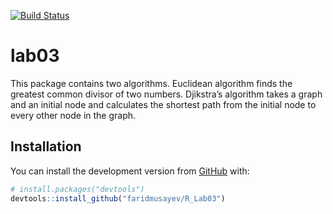 
[![Build
Status](https://app.travis-ci.com/faridmusayev/R_Lab03.svg?branch=master)](https://app.travis-ci.com/faridmusayev/R_Lab03)

<!-- README.md is generated from README.Rmd. Please edit that file -->

# lab03

<!-- badges: start -->
<!-- badges: end -->

This package contains two algorithms. Euclidean algorithm finds the
greatest common divisor of two numbers. Djikstra’s algorithm takes a
graph and an initial node and calculates the shortest path from the
initial node to every other node in the graph.

## Installation

You can install the development version from
[GitHub](https://github.com/) with:

``` r
# install.packages("devtools")
devtools::install_github("faridmusayev/R_Lab03")
```
